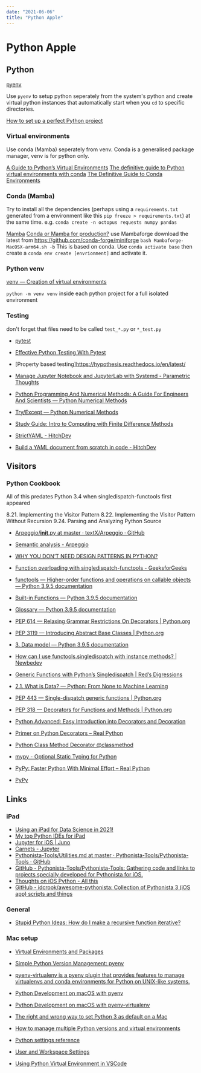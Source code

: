 ```yaml
---
date: "2021-06-06"
title: "Python Apple"
---
```

<!-- markdownlint-disable MD025 -->
# Python Apple
<!-- markdownlint-enable MD025 -->

## Python

[pyenv](https://github.com/pyenv/pyenv#basic-github-checkout)

Use `pyenv` to setup python seperately from the system's python and create virtual python instances that automatically start when you `cd` to specific directories.

[How to set up a perfect Python project](https://sourcery.ai/blog/python-best-practices/)

### Virtual environments

Use conda (Mamba) seperately from venv. Conda is a generalised package manager, venv is for python only.

[A Guide to Python’s Virtual Environments](https://towardsdatascience.com/virtual-environments-104c62d48c54)
[The definitive guide to Python virtual environments with conda](https://en.whiteboxml.com/blog/the-definitive-guide-to-python-virtual-environments-with-conda)
[The Definitive Guide to Conda Environments](https://towardsdatascience.com/a-guide-to-conda-environments-bc6180fc533)

### Conda (Mamba)

Try to install all the dependencies (perhaps using a `requirements.txt` generated from a environment like this `pip freeze > requirements.txt`) at the same time. e.g. `conda create -n octopus requests numpy pandas`

[Mamba](https://mamba.readthedocs.io/en/latest/user_guide/mamba.html)
[Conda or Mamba for production?](https://labs.epi2me.io/conda-or-mamba-for-production/)
use Mambaforge download the latest from https://github.com/conda-forge/miniforge `bash Mambaforge-MacOSX-arm64.sh -b` This is based on conda. Use `conda activate base` then create a `conda env create [envrionment]` and activate it.

### Python venv

[venv — Creation of virtual environments](https://docs.python.org/3/library/venv.html)

`python -m venv venv` inside each python project for a full isolated environment

### Testing

don't forget that files need to be called `test_*.py` or `*_test.py`

* [pytest](https://docs.pytest.org/)
* [Effective Python Testing With Pytest](https://realpython.com/pytest-python-testing/)
* [Property based testing]https://hypothesis.readthedocs.io/en/latest/

* [Manage Jupyter Notebook and JupyterLab with Systemd - Parametric Thoughts](https://janakiev.com/blog/jupyter-systemd/)

* [Python Programming And Numerical Methods: A Guide For Engineers And Scientists — Python Numerical Methods](https://pythonnumericalmethods.berkeley.edu/notebooks/Index.html)
* [Try/Except — Python Numerical Methods](https://pythonnumericalmethods.berkeley.edu/notebooks/chapter10.03-Try-Except.html)
* [Study Guide: Intro to Computing with Finite Difference Methods](http://hplgit.github.io/INF5620/doc/pub/lecture_decay-1.html#5620:about)
* [StrictYAML - HitchDev](https://hitchdev.com/strictyaml/)
* [Build a YAML document from scratch in code - HitchDev](https://hitchdev.com/strictyaml/using/alpha/howto/build-yaml-document/)

## Visitors

### Python Cookbook

All of this predates Python 3.4 when singledispatch-functools first appeared

8.21. Implementing the Visitor Pattern
8.22. Implementing the Visitor Pattern Without Recursion
9.24. Parsing and Analyzing Python Source

* [Arpeggio/__init__.py at master · textX/Arpeggio · GitHub](https://github.com/textX/Arpeggio/blob/master/arpeggio/__init__.py)
* [Semantic analysis - Arpeggio](http://textx.github.io/Arpeggio/stable/semantics/)

* [WHY YOU DON’T NEED DESIGN PATTERNS IN PYTHON?](https://ep2017.europython.eu/media/conference/slides/why-you-dont-need-design-patterns-in-python.pdf)
* [Function overloading with singledispatch-functools - GeeksforGeeks](https://www.geeksforgeeks.org/function-overloading-with-singledispatch-functools/)
* [functools — Higher-order functions and operations on callable objects — Python 3.9.5 documentation](https://docs.python.org/3/library/functools.html)
* [Built-in Functions — Python 3.9.5 documentation](https://docs.python.org/3/library/functions.html#staticmethod)
* [Glossary — Python 3.9.5 documentation](https://docs.python.org/3/glossary.html)
* [PEP 614 — Relaxing Grammar Restrictions On Decorators | Python.org](https://www.python.org/dev/peps/pep-0614/)
* [PEP 3119 — Introducing Abstract Base Classes | Python.org](https://www.python.org/dev/peps/pep-3119/)
* [3. Data model — Python 3.9.5 documentation](https://docs.python.org/3/reference/datamodel.html#emulating-callable-objects)
* [How can I use functools.singledispatch with instance methods? | Newbedev](https://newbedev.com/how-can-i-use-functools-singledispatch-with-instance-methods)
* [Generic Functions with Python’s Singledispatch | Red’s Digressions](https://rednafi.github.io/digressions/python/2020/04/05/python-singledispatch.html)
* [2.1. What is Data? — Python: From None to Machine Learning](https://python.astrotech.io/machine-learning/introduction/data.html)
* [PEP 443 — Single-dispatch generic functions | Python.org](https://www.python.org/dev/peps/pep-0443/)
* [PEP 318 — Decorators for Functions and Methods | Python.org](https://www.python.org/dev/peps/pep-0318/)
* [Python Advanced: Easy Introduction into Decorators and Decoration](https://www.python-course.eu/python3_decorators.php)
* [Primer on Python Decorators – Real Python](https://realpython.com/primer-on-python-decorators/)
* [Python Class Method Decorator @classmethod](https://www.tutorialsteacher.com/python/classmethod-decorator)

* [mypy - Optional Static Typing for Python](http://mypy-lang.org)
* [PyPy: Faster Python With Minimal Effort – Real Python](https://realpython.com/pypy-faster-python/)
* [PyPy](https://www.pypy.org)

## Links

### iPad

* [Using an iPad for Data Science in 2021!](https://towardsdatascience.com/using-an-ipad-for-data-science-in-2021-d6a973dd27ab)
* [My top Python IDEs for iPad](https://blog.devgenius.io/my-top-python-ides-for-ipad-3f777023155c)
* [Jupyter for iOS | Juno](https://juno.sh)
* [Carnets - Jupyter](https://holzschu.github.io/Carnets_Jupyter/)
* [Pythonista-Tools/Utilities.md at master · Pythonista-Tools/Pythonista-Tools · GitHub](https://presstige.io/p/Pythonista-Tools-Utilities-md-at-master-Pythonista-Tools-Pythonista-Tools-GitHub-081da1843127457d994ab76f11733f4c)
* [GitHub - Pythonista-Tools/Pythonista-Tools: Gathering code and links to projects specially developed for Pythonista for iOS.](https://github.com/Pythonista-Tools/Pythonista-Tools)
* [Thoughts on iOS Python - All this](https://leancrew.com/all-this/2020/03/thoughts-on-ios-python/)
* [GitHub - idcrook/awesome-pythonista: Collection of Pythonista 3 (iOS app) scripts and things](https://github.com/idcrook/awesome-pythonista)

### General

* [Stupid Python Ideas: How do I make a recursive function iterative?](http://stupidpythonideas.blogspot.com/2014/10/how-do-i-make-recursive-function.html)

### Mac setup

* [Virtual Environments and Packages](https://docs.python.org/3/tutorial/venv.html)
* [Simple Python Version Management: pyenv](https://github.com/pyenv/pyenv)
* [pyenv-virtualenv is a pyenv plugin that provides features to manage virtualenvs and conda environments for Python on UNIX-like systems.](https://github.com/pyenv/pyenv-virtualenv)
* [Python Development on macOS with pyenv](https://jordanthomasg.medium.com/python-development-on-macos-with-pyenv-2509c694a808)
* [Python Development on macOS with pyenv-virtualenv](https://jordanthomasg.medium.com/python-development-on-macos-with-pyenv-virtualenv-ec583b92934c)

* [The right and wrong way to set Python 3 as default on a Mac](https://opensource.com/article/19/5/python-3-default-mac)

* [How to manage multiple Python versions and virtual environments](https://www.freecodecamp.org/news/manage-multiple-python-versions-and-virtual-environments-venv-pyenv-pyvenv-a29fb00c296f/)
* [Python settings reference](https://code.visualstudio.com/docs/python/settings-reference#_general-settings)
* [User and Workspace Settings](https://code.visualstudio.com/docs/getstarted/settings)
* [Using Python Virtual Environment in VSCode](https://techinscribed.com/python-virtual-environment-in-vscode/)

<!-- markdownlint-disable MD034 -->

<!-- markdownlint-enable MD034 -->
